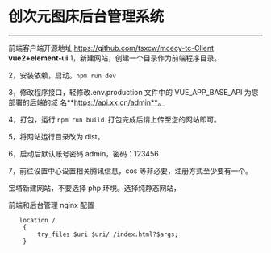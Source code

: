 # 创次元图床后台管理系统

****
前端客户端开源地址 https://github.com/tsxcw/mcecy-tc-Client
**vue2+element-ui**
1，新建网站，创建一个目录作为前端程序目录。

2，安装依赖，启动。`npm run dev`

3，修改程序接口，轻修改.env.production 文件中的 VUE_APP_BASE_API 为您部署的后端的域
名**https://api.xx.cn/admin**。

4，打包，运行 `npm run build `打包完成后请上传至您的网站即可。

5，将网站运行目录改为 dist。

6，启动后默认账号密码 admin，密码：123456

7，前往设置中心设置相关腾讯信息，cos 等非必要，注册方式至少要有一个。

宝塔新建网站，不要选择 php 环境。选择纯静态网站，

前端和后台管理 nginx 配置
```
   location /
    {
        try_files $uri $uri/ /index.html?$args;
    }
```
